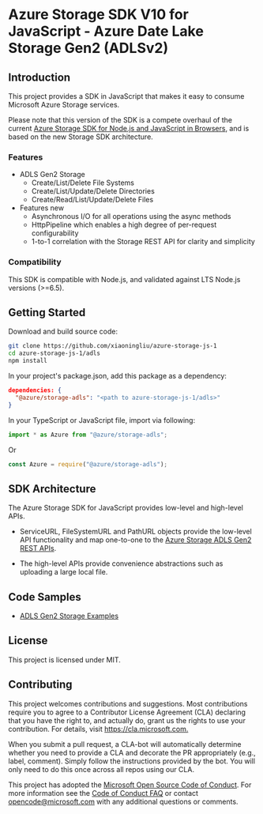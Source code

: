 # Azure Storage SDK V10 for JavaScript - Azure Date Lake Storage Gen2 (ADLSv2)

## Introduction

This project provides a SDK in JavaScript that makes it easy to consume Microsoft Azure Storage services.

Please note that this version of the SDK is a compete overhaul of the current [Azure Storage SDK for Node.js and JavaScript in Browsers](https://github.com/azure/azure-storage-node), and is based on the new Storage SDK architecture.

### Features

* ADLS Gen2 Storage
  * Create/List/Delete File Systems
  * Create/List/Update/Delete Directories
  * Create/Read/List/Update/Delete Files
* Features new
  * Asynchronous I/O for all operations using the async methods
  * HttpPipeline which enables a high degree of per-request configurability
  * 1-to-1 correlation with the Storage REST API for clarity and simplicity

### Compatibility

This SDK is compatible with Node.js, and validated against LTS Node.js versions (>=6.5).

## Getting Started

Download and build source code:

```bash
git clone https://github.com/xiaoningliu/azure-storage-js-1
cd azure-storage-js-1/adls
npm install
```

In your project's package.json, add this package as a dependency:

```json
dependencies: {
  "@azure/storage-adls": "<path to azure-storage-js-1/adls>"
}
```

In your TypeScript or JavaScript file, import via following:

```JavaScript
import * as Azure from "@azure/storage-adls";
```

Or

```JavaScript
const Azure = require("@azure/storage-adls");
```

## SDK Architecture

The Azure Storage SDK for JavaScript provides low-level and high-level APIs.

* ServiceURL, FileSystemURL and PathURL objects provide the low-level API functionality and map one-to-one to the [Azure Storage ADLS Gen2 REST APIs](https://docs.microsoft.com/en-us/rest/api/storageservices/data-lake-storage-gen2).

* The high-level APIs provide convenience abstractions such as uploading a large local file.

## Code Samples

* [ADLS Gen2 Storage Examples](https://github.com/XiaoningLiu/azure-storage-js-1/tree/adls/adls/samples)

## License

This project is licensed under MIT.

## Contributing

This project welcomes contributions and suggestions. Most contributions require you to agree to a
Contributor License Agreement (CLA) declaring that you have the right to, and actually do, grant us
the rights to use your contribution. For details, visit <https://cla.microsoft.com.>

When you submit a pull request, a CLA-bot will automatically determine whether you need to provide
a CLA and decorate the PR appropriately (e.g., label, comment). Simply follow the instructions
provided by the bot. You will only need to do this once across all repos using our CLA.

This project has adopted the [Microsoft Open Source Code of Conduct](https://opensource.microsoft.com/codeofconduct/).
For more information see the [Code of Conduct FAQ](https://opensource.microsoft.com/codeofconduct/faq/) or
contact [opencode@microsoft.com](mailto:opencode@microsoft.com) with any additional questions or comments.
